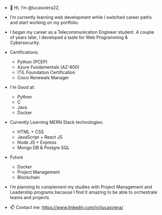 * 👋 Hi, I’m @lucasviera22,

* I’m currently learning web development while I switched career paths and start working on my portfolio.

* I began my career as a Telecommunication Engineer student. A couple of years later, I developed a taste for Web Programming & Cybersecurity.

* Certifications: 
    * Python (PCEP)
    * Azure Fundamentals (AZ-900)
    * ITIL Foundation Certification
    * Cisco Renewals Manager
    
* I'm Good at:
    * Python
    * C
    * Java
    * Docker

* Currently Learning MERN Stack technologies:
    * HTML + CSS
    * JavaScript + React JS
    * Node JS + Express
    * Mongo DB & Postgre SQL

* Future
    * Docker
    * Project Management
    * Blockchain

* I’m planning to complement my studies with Project Management and Leadership programs because I find It amazing to be able to orchestrate teams and projects

* 📫 Contact me: https://www.linkedin.com/in/lucasviera/
